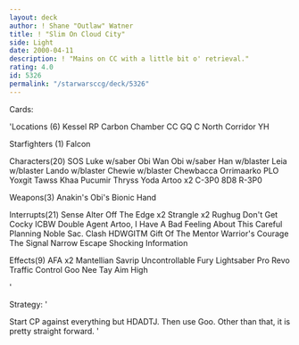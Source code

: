 ```yaml
---
layout: deck
author: ! Shane "Outlaw" Watner
title: ! "Slim On Cloud City"
side: Light
date: 2000-04-11
description: ! "Mains on CC with a little bit o' retrieval."
rating: 4.0
id: 5326
permalink: "/starwarsccg/deck/5326"
---
```

Cards: 

'Locations (6)
Kessel
RP
Carbon Chamber
CC GQ
C North Corridor
YH

Starfighters (1)
Falcon

Characters(20)
SOS
Luke w/saber
Obi Wan
Obi w/saber
Han w/blaster
Leia w/blaster
Lando w/blaster
Chewie w/blaster
Chewbacca
Orrimaarko
PLO
Yoxgit
Tawss Khaa
Pucumir Thryss
Yoda
Artoo x2
C-3P0
8D8
R-3P0

Weapons(3)
Anakin's Obi's
Bionic Hand

Interrupts(21)
Sense
Alter
Off The Edge x2
Strangle x2
Rughug
Don't Get Cocky
ICBW
Double Agent
Artoo, I Have A Bad Feeling About This
Careful Planning
Noble Sac.
Clash
HDWGITM
Gift Of The Mentor
Warrior's Courage
The Signal
Narrow Escape
Shocking Information

Effects(9)
AFA x2
Mantellian Savrip
Uncontrollable Fury
Lightsaber Pro
Revo
Traffic Control
Goo Nee Tay
Aim High


'

Strategy: '

Start CP against everything but HDADTJ. Then use Goo. Other than that, it is pretty straight forward. '
